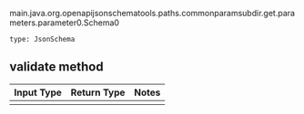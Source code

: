 main.java.org.openapijsonschematools.paths.commonparamsubdir.get.parameters.parameter0.Schema0
```
type: JsonSchema
```

## validate method
Input Type | Return Type | Notes
------------ | ------------- | -------------
 |  |
